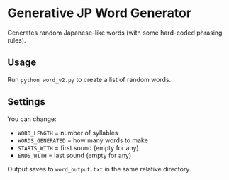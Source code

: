 # Generative JP Word Generator

Generates random Japanese-like words (with some hard-coded phrasing rules).

## Usage

Run `python word_v2.py` to create a list of random words.

## Settings

You can change:
- `WORD_LENGTH` = number of syllables
- `WORDS_GENERATED` = how many words to make
- `STARTS_WITH` = first sound (empty for any)
- `ENDS_WITH` = last sound (empty for any)

Output saves to `word_output.txt` in the same relative directory. 
